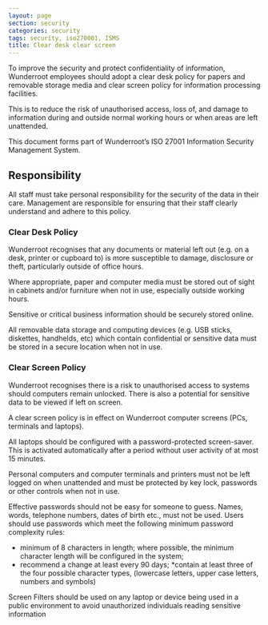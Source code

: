 ```yaml
---
layout: page
section: security
categories: security
tags: security, iso270001, ISMS
title: Clear desk clear screen
---
```


To improve the security and protect confidentiality of information, Wunderroot employees should adopt a clear desk policy for papers and removable storage media and clear screen policy for information processing facilities. 

This is to reduce the risk of unauthorised access, loss of, and damage to information during and outside normal working hours or when areas are left unattended.

This document forms part of Wunderroot’s ISO 27001 Information Security Management System.

## Responsibility
All staff must take personal responsibility for the security of the data in their care.
Management are responsible for ensuring that their staff clearly understand and adhere to this policy.

### Clear Desk Policy

Wunderroot recognises that any documents or material left out (e.g. on a desk, printer or cupboard to) is more susceptible to damage, disclosure or theft, particularly outside of office hours.

Where appropriate, paper and computer media must be stored out of sight in cabinets and/or furniture when not in use, especially outside working hours.

Sensitive or critical business information should be securely stored online.

All removable data storage and computing devices (e.g. USB sticks, diskettes, handhelds, etc) which contain confidential or sensitive data must be stored in a secure location when not in use.

### Clear Screen Policy

Wunderroot recognises there is a risk to unauthorised access to systems should computers remain unlocked. There is also a potential for sensitive data to be viewed if left on screen.

A clear screen policy is in effect on Wunderroot computer screens (PCs, terminals and laptops).

All laptops should be configured with a password-protected screen-saver. This is activated automatically after a period without user activity of at most 15 minutes.

Personal computers and computer terminals and printers must not be left logged on when unattended and must be protected by key lock, passwords or other controls when not in use.

Effective passwords should not be easy for someone to guess. Names, words, telephone numbers, dates of birth etc., must not be used. Users should use passwords which meet the following minimum password complexity rules:
* minimum of 8 characters in length; where possible, the minimum character length will be configured in the system;
* recommend a change at least every 90 days;
*contain at least three of the four possible character types, (lowercase letters, upper case letters, numbers and symbols)

Screen Filters should be used on any laptop or device being used in a public environment to avoid unauthorized individuals reading sensitive information
